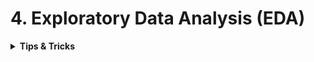 # 4. Exploratory Data Analysis (EDA)


<div style='width:1000px;margin:auto'>
<details><summary><b>Tips & Tricks</b></summary>
<p>

<details><summary>Plot a <b>Sparse</b> Matrix</summary><p>
```
fig = plt.figure()
plt.spy(A, markersize=0.10, aspect = 'auto')
fig.set_size_inches(8,6)
fig.savefig('doc_term_matrix.png', dpi=800)
```
</p></details>

<details><summary>Draw an <b>Arrow and Text</b> on the figure</summary><p>
```
plt.annotate('Stationary Activities', xy=(-0.956, 17), xytext=(-0.9, 23), size=20, 
             va='center', ha='left', arrowprops=dict(arrowstyle='simple',
                                                     connectionstyle='arc3, rad=0.1'))
```
</p></details>

<details><summary><b>Date Formatter</b> when plotting date feature</summary><p>
```
fig, ax = plt.subplots(figsize=(20, 10));
fig = sns.countplot(df.timestamp, ax=ax, edgecolor='k', hue=df.label);
X_dates = df['timestamp'].dt.strftime('%I:%M').sort_values().unique();
ax.xaxis.set_major_formatter(plt.FixedFormatter(X_dates));
plt.title('How many records per minute?', y=1.05);
plt.grid();
plt.xticks(rotation=70);
```
</p></details>

<details><summary>Make <b>ylabel</b> Horizontal</summary>
<p>
~~~python
plt.ylabel('Count', rotation=0, labelpad=30)
~~~
</p>
</details>

<details><summary>Using <b>[xkcd]</b> Drawing plotting Style</summary>
<p>
~~~python
with plt.xkcd():
    plt.plot(roc_curve[0], roc_curve[1]);
    plt.plot([0,1], [0,1])
    plt.xlabel('FPR'); plt.ylabel('TPR'); plt.title('test AUC = %f' % (auc)); plt.axis([-0.05,1.05,-0.05,1.05]);
~~~
</p>
</details>

<details><summary><b>CDF</b> Plotting</summary>
<p>
~~~python
df['height'].plot.hist(bins=200,
				 range=(50, 80),
				 alpha=.3,
				 color='red',
				 cumulative=True,
				 normed=True)
~~~
</p>
</details>

<details><summary><b>Greatter Matrix by mean</b> for <b>Feature Engineering</b></summary>
<p>
<p><a href="file:///media/mosaab/Volume/Personal/Development/Courses%20Docs/Kaggle's%20Notebooks/0_My%20work/5_SpringLeaf%20Competition/EDA_Springleaf_screencast.html#Go-through"><b>Notebook</b></a> </p>
~~~python
def autolabel(arrayA):
    '''
    label each colored square with the corresponding data value.
    If value > 20, the text is in black, else in white.
    '''
    arrayA = np.array(arrayA)
    for i in range(arrayA.shape[0]):
        for j in range(arrayA.shape[1]):
            plt.text(j, i, "%.2f"%arrayA[i, j], ha='center', va='bottom', color='w')


def gt_matrix(df,feats,sz=16):
    a = []
    for i,c1 in enumerate(feats):
        b = [] 
        for j,c2 in enumerate(feats):
            mask = (~df[c1].isnull()) & (~df[c2].isnull())
            if i>=j:
                b.append((df.loc[mask,c1].values>=df.loc[mask,c2].values).mean())
            else:
                b.append((df.loc[mask,c1].values>df.loc[mask,c2].values).mean())

        a.append(b)

    plt.figure(figsize = (sz,sz))
    plt.imshow(a, interpolation = 'None', cmap='Spectral')
    _ = plt.xticks(range(len(feats)),feats,rotation = 90)
    _ = plt.yticks(range(len(feats)),feats,rotation = 0)
    autolabel(a)
~~~
</p>
</details>

<details><summary> <b>Better Correlation heatmap</b></summary>
<p>
~~~python

def heatmap(x, y, **kwargs):
    if 'color' in kwargs:
        color = kwargs['color']
    else:
        color = [1]*len(x)

    if 'palette' in kwargs:
        palette = kwargs['palette']
        n_colors = len(palette)
    else:
        n_colors = 256 # Use 256 colors for the diverging color palette
        palette = sns.color_palette("Blues", n_colors) 

    if 'color_range' in kwargs:
        color_min, color_max = kwargs['color_range']
    else:
        color_min, color_max = min(color), max(color) # Range of values that will be mapped to the palette, i.e. min and max possible correlation

    def value_to_color(val):
        if color_min == color_max:
            return palette[-1]
        else:
            val_position = float((val - color_min)) / (color_max - color_min) # position of value in the input range, relative to the length of the input range
            val_position = min(max(val_position, 0), 1) # bound the position betwen 0 and 1
            ind = int(val_position * (n_colors - 1)) # target index in the color palette
            return palette[ind]

    if 'size' in kwargs:
        size = kwargs['size']
    else:
        size = [1]*len(x)

    if 'size_range' in kwargs:
        size_min, size_max = kwargs['size_range'][0], kwargs['size_range'][1]
    else:
        size_min, size_max = min(size), max(size)

    size_scale = kwargs.get('size_scale', 500)

    def value_to_size(val):
        if size_min == size_max:
            return 1 * size_scale
        else:
            val_position = (val - size_min) * 0.99 / (size_max - size_min) + 0.01 # position of value in the input range, relative to the length of the input range
            val_position = min(max(val_position, 0), 1) # bound the position betwen 0 and 1
            return val_position * size_scale
    if 'x_order' in kwargs: 
        x_names = [t for t in kwargs['x_order']]
    else:
        x_names = [t for t in sorted(set([v for v in x]))]
    x_to_num = {p[1]:p[0] for p in enumerate(x_names)}

    if 'y_order' in kwargs: 
        y_names = [t for t in kwargs['y_order']]
    else:
        y_names = [t for t in sorted(set([v for v in y]))]
    y_to_num = {p[1]:p[0] for p in enumerate(y_names)}

    plot_grid = plt.GridSpec(1, 15, hspace=0.2, wspace=0.1) # Setup a 1x10 grid
    ax = plt.subplot(plot_grid[:,:-1]) # Use the left 14/15ths of the grid for the main plot

    marker = kwargs.get('marker', 's')

    kwargs_pass_on = {k:v for k,v in kwargs.items() if k not in [
         'color', 'palette', 'color_range', 'size', 'size_range', 'size_scale', 'marker', 'x_order', 'y_order'
    ]}

    ax.scatter(
        x=[x_to_num[v] for v in x],
        y=[y_to_num[v] for v in y],
        marker=marker,
        s=[value_to_size(v) for v in size], 
        c=[value_to_color(v) for v in color],
        <b>kwargs_pass_on
    )
    ax.set_xticks([v for k,v in x_to_num.items()])
    ax.set_xticklabels([k for k in x_to_num], rotation=45, horizontalalignment='right')
    ax.set_yticks([v for k,v in y_to_num.items()])
    ax.set_yticklabels([k for k in y_to_num])

    ax.grid(False, 'major')
    ax.grid(True, 'minor')
    ax.set_xticks([t + 0.5 for t in ax.get_xticks()], minor=True)
    ax.set_yticks([t + 0.5 for t in ax.get_yticks()], minor=True)

    ax.set_xlim([-0.5, max([v for v in x_to_num.values()]) + 0.5])
    ax.set_ylim([-0.5, max([v for v in y_to_num.values()]) + 0.5])
    ax.set_facecolor('#F1F1F1')

    # Add color legend on the right side of the plot
    if color_min < color_max:
        ax = plt.subplot(plot_grid[:,-1]) # Use the rightmost column of the plot

        col_x = [0]*len(palette) # Fixed x coordinate for the bars
        bar_y=np.linspace(color_min, color_max, n_colors) # y coordinates for each of the n_colors bars

        bar_height = bar_y[1] - bar_y[0]
        ax.barh(
            y=bar_y,
            width=[5]*len(palette), # Make bars 5 units wide
            left=col_x, # Make bars start at 0
            height=bar_height,
            color=palette,
            linewidth=0
        )
        ax.set_xlim(1, 2) # Bars are going from 0 to 5, so lets crop the plot somewhere in the middle
        ax.grid(False) # Hide grid
        ax.set_facecolor('white') # Make background white
        ax.set_xticks([]) # Remove horizontal ticks
        ax.set_yticks(np.linspace(min(bar_y), max(bar_y), 3)) # Show vertical ticks for min, middle and max
        ax.yaxis.tick_right() # Show vertical ticks on the right 


def corrplot(data, size_scale=500, marker='s'):
    corr = pd.melt(data.reset_index(), id_vars='index')
    corr.columns = ['x', 'y', 'value']
    heatmap(
        corr['x'], corr['y'],
        color=corr['value'], color_range=[-1, 1],
        palette=sns.diverging_palette(20, 220, n=256),
        size=corr['value'].abs(), size_range=[0,1],
        marker=marker,
        x_order=data.columns,
        y_order=data.columns[::-1],
        size_scale=size_scale
    )


~~~
</p>
</details>
<details><summary> <b>Distrubtion of feature vs. row index</b></summary>
<p>
<p><a href="file:///media/mosaab/Volume/Courses/Computer%20Science/Advanced/Machine%20Learning/[FreeCoursesOnline.Me]%20Coursera%20-%20How%20to%20Win%20a%20Data%20Science%20Competition%20%20Learn%20from%20Top%20Kagglers/008.Exploratory%20data%20analysis/Ananomized%20Data%20&amp;%20Visualization.html#Distribution-of-X8-along-with-row-index:"><b>Example</b></a> </p> 

<h4> 1. Without Class labeling</h4>
~~~python
plt.figure(figsize=(16, 10))
plt.plot(train.x8, '.')
plt.xlabel('Row Index')
plt.ylabel('X8 Values')
plt.title('Distribution of X8 around row index')
~~~

<h4> 2. With class labeling</h4>
<p><a href="file:///media/mosaab/Volume/Courses/Computer%20Science/Advanced/Machine%20Learning/[FreeCoursesOnline.Me]%20Coursera%20-%20How%20to%20Win%20a%20Data%20Science%20Competition%20%20Learn%20from%20Top%20Kagglers/008.Exploratory%20data%20analysis/Ananomized%20Data%20&amp;%20Visualization.html#Hue-with-Class-labels:"><b>Labeling example</b></a></p>
~~~python
plt.figure(figsize=(16, 10))
plt.scatter(range(len(train.x8)), train.sort_values('y')['x8'], c=train.sort_values('y')['y'], cmap='viridis')
~~~
</p>
</details>

<details><summary> <b>Features Grouping</b> for <b>Feature Engineering</b></summary>
<p>
<h4> 1. Clustering by KMeans</h4>
<p><a href="file:///media/mosaab/Volume/Courses/Computer%20Science/Advanced/Machine%20Learning/[FreeCoursesOnline.Me]%20Coursera%20-%20How%20to%20Win%20a%20Data%20Science%20Competition%20%20Learn%20from%20Top%20Kagglers/008.Exploratory%20data%20analysis/Ananomized%20Data%20&amp;%20Visualization.html#With-Clustering:"><b>Notebook</b></a></p>
~~~python
from sklearn.cluster import KMeans

X = train.copy()

y = X['y']
X = X.drop('y', axis=1)

X = X.fillna(-999)

for col in train.columns[train.dtypes == 'object']:
    X[col] = X[col].factorize()[0]


kmeans = KMeans(n_clusters=7)
y_pred = kmeans.fit_predict(X)
~~~

~~~python
plt.figure(figsize=(16, 10))
sns.heatmap(X.corr(), cmap='viridis');
~~~

<h4> 2. Clustering by Statistics</h4>
<p><a href="file:///media/mosaab/Volume/Courses/Computer%20Science/Advanced/Machine%20Learning/[FreeCoursesOnline.Me]%20Coursera%20-%20How%20to%20Win%20a%20Data%20Science%20Competition%20%20Learn%20from%20Top%20Kagglers/008.Exploratory%20data%20analysis/Ananomized%20Data%20&amp;%20Visualization.html#Clustering-Using-Statistics:"><b>Notebook</b></a></p>

~~~python
plt.figure(figsize=(16, 8))
train.mean().sort_values().plot(style='.');
~~~
</p>
</details>


<details><summary>From <b>Power Law Dist</b> to <b>Normal Disb.</b></summary>
<p>

<h4> Convert</h4>
~~~python
#converting the values to log-values to chec for log-normal
import math
frame_with_durations_modified['log_times']=[math.log(i+1) for i in frame_with_durations_modified['trip_times'].values]
~~~

<h4> Show the distribution</h4>
~~~python
#pdf of log-values
sns.FacetGrid(frame_with_durations_modified,size=6) \
      .map(sns.kdeplot,"log_times") \
      .add_legend();
plt.show();
~~~

<h4> Check the Q-Q plot.</h4>
~~~python
import scipy
#Q-Q plot for checking if trip-times is log-normal
scipy.stats.probplot(frame_with_durations_modified['log_times'].values, plot=plt)
plt.show()
~~~
</p>
</details>

<details><summary>Plot <b>Two Categorical Features</b> with sizes</summary>
<p>
~~~python
def plot_categoricals(x, y, data, annotate=True):
    '''
    Plot counts of 2 categorical.
    Size is raw count for each grouping.
    Percentages are for a given value of y.
    '''
    
    # Raw counts.
    raw_counts = pd.DataFrame(data.groupby(y)[x].value_counts(normalize=False))
    raw_counts = raw_counts.rename(columns={x: 'raw_count'})
    
    # Calculate counts for each group of x and y.
    counts = pd.DataFrame(data.groupby(y)[x].value_counts(normalize=True))
    
    # Rename the column and reset the index.
    counts = counts.rename(columns={x: 'normalized_count'}).reset_index()
    counts['percent'] = 100 * counts['normalized_count']
    
    # Add the raw count
    counts['raw_count'] = list(raw_counts['raw_count'])
    
    plt.figure(figsize=(14, 10))
    # Scatter plot sized by percent.
    plt.scatter(counts[x], counts[y], edgecolor='k', color='lightgreen',
                s=100*np.sqrt(counts.raw_count), marker='o',
                alpha=.6, linewidth=1.5)
    
    # Annotate:
    if annotate:
        # Annotate the plot with text.
        for i, row in counts.iterrows():
            # Put text with appropriate offsets
            plt.annotate(xy=(row[x] - (1/counts[x].nunique()),
                             row[y] - (.15/counts[y].nunique())),
                         color='navy', s=f"{round(row['percent'], 1)}%")
    # Set tick marks
    plt.yticks(counts[y].unique())
    plt.xticks(counts[x].unique())
    
    # Transform min and max to evenly space in square root domain.
    sqr_min = int(np.sqrt(raw_counts.raw_count.min()))
    sqr_max = int(np.sqrt(raw_counts.raw_count.max()))
    
    # 5 sizes for legend
    msizes = list(range(sqr_min, sqr_max,
                        int((sqr_max - sqr_min)/5)))
    markers = []
    
    # Markers for legend
    for size in msizes:
        markers.append(plt.scatter([], [], s=100*size,
                                   label=f'{int(round(np.square(size)/100)*100)}',
                                   color='lightgreen',
                                   alpha=.6, edgecolor='k', linewidth=1.5))
    
    # Legend and formatting
    plt.legend(handles=markers, title='Counts',
               labelspacing=3, handletextpad=2,
               fontsize=16, loc=(1.10, .19))
    plt.annotate(f'* Size represents raw count while % for a given y value.',
                 xy=(0,1), xycoords='figure points', size=10)
    
    # Adjust axes limits.
    plt.xlim((counts[x].min() - (6 / counts[x].nunique()),
              counts[x].max() + (6 / counts[x].nunique())))
    plt.ylim((counts[y].min() - (4 / counts[y].nunique()), 
              counts[y].max() + (4 / counts[y].nunique())))
    plt.grid(None)
    plt.xlabel(f"{x}"); plt.ylabel(f"{y}"); plt.title(f"{y} vs {x}");
~~~

<h4> 2. Example.</h4>
~~~python
plot_categoricals('rez_esc', 'Target', data)
~~~
</p>
</details>


<details><summary>Plot <b>How many Unique Values</b> In each column</summary>
<p>
~~~python
color = sns.color_palette()[0]
ax = train.select_dtypes(np.int64)\
     .nunique()\
     .value_counts()\
     .sort_index()\
     .plot.bar(color=color, figsize=(8, 6), edgecolor='black', linewidth=2)
show_annotation(ax)
~~~
</p>
</details>

<details><summary>Plot <b>Quantiles</b> on line chart</summary>
<p>
<p><img src="imgs/20191030-123738.png" width="1000" height='500' /></p>
~~~python
plt.plot(tag_counts[:100], c='b')
plt.scatter(x=list(range(0, 100, 5)), y=tag_counts[0:100:5], c='orange', label='Quantiles with .05 intervals.')
plt.scatter(x=list(range(0,100,25)), y=tag_counts[0:100:25], c='m', label='Quantiles with .25 intevals.')

for x, y in zip(list(range(0, 100, 25)), tag_counts[0:100:25]):
    plt.annotate(s="{}, {})".format(x, y), xy=(x, y), xytext=(x-.05, y+500))
~~~
</p>
</details>

<details><summary><b>Histogram</b> For all Numerical Values</summary>
<p>
~~~python
train_df.hist(bins='auto', figsize=(18, 22), layout=(5, 2));
~~~
</p>
</details>

<details><summary> Add <b>Spaces</b> b/w <b>height</b> and <b>width</b> for subplots</summary>
<p>
~~~python
plt.subplots_adjust(wspace=.5, hspace=.5)
~~~
</p>
</details>

<details><summary> Plot <b>3D</b> figures </summary>
<p style="margin: 0">
~~~python
from mpl_toolkits.mplot3d import Axes3D
import matplotlib.pyplot as plt

def plot_3d(x, y, z, df, cmap = plt.cm.seismic_r):
    """3D scatterplot of data in df"""

    fig = plt.figure(figsize = (10, 10))
    
    ax = fig.add_subplot(111, projection='3d')
    
    # 3d scatterplot
    ax.scatter(df[x], df[y],
               df[z], c = df[z], 
               cmap = cmap, s = 40)

    # Plot labeling
    ax.set_xlabel(x)
    ax.set_ylabel(y)
    ax.set_zlabel(z)

    plt.title('{} as function of {} and {}'.format(
               z, x, y), size = 18);
    
plot_3d('learning_rate', 'n_estimators', 'score', opt_hyp)
~~~
</p>
</details>


<details><summary> Show <b>Annotations</b> on <b>bar chart [Horizontal, Vertical]</b> </summary><p>
<h4> Vertical Bar</h4>
~~~python
def show_annotation(dist, n=5, total=None):
    sizes = [] # Get highest value in y
    for p in dist.patches:
        height = p.get_height()
        sizes.append(height)

        dist.text(p.get_x()+p.get_width()/2.,          # At the center of each bar. (x-axis)
               height+n,                            # Set the (y-axis)
               '{:1.2f}%'.format(height*100/total) if total else '{}'.format(height), # Set the text to be written
               ha='center', fontsize=14) 
    dist.set_ylim(0, max(sizes) * 1.15); # set y limit based on highest heights
~~~
<h4> Example:</h4>
~~~python
total = len(train)
plt.figure(figsize=(12, 6))

color = sns.color_palette()[0]
g = sns.countplot(x='target', data=train, color=color)
g.set_title('Target Distribution', fontsize=20)
g.set_xlabel('Target Values', fontsize=15)
g.set_ylabel('Count', fontsize=15)

show_annotation(g)
~~~

<h4> Horizontal Bar</h4>
```
def show_annotations_horizontal(ax):
    sizes = []
    for p in ax.patches:
        width = p.get_width()
        sizes.append(width)
        percentage = f'{width:.2f}'
        x = p.get_x() + p.get_width() + 0.02
        y = p.get_y() + p.get_height()/2
        ax.annotate(percentage, (x, y))
        ax.set_xlim(0, max(sizes) * 1.15); # set x limit based on highest width
```
</p>
</details>

<details><summary> <b>Increase Size of (plt.title)</b> </summary>
<p>

~~~python
plt.title('Title here', size=20, y=1.06)
~~~
~~~python
plt.suptitle('Title here', fontsize=20)
~~~

<h4> OOP Version</h4>
~~~python
color = sns.color_palette()[0]
g = sns.countplot(x='target', data=train, color=color)
g.set_title('Target Distribution', fontsize=20)
g.set_xlabel('Target Values', fontsize=15)
g.set_ylabel('Count', fontsize=15)
~~~
</p>
</details>

<details><summary> <b>Change Font Size of all plots</b> </summary>
<p>

~~~python
plt.rcParams['font.size'] = 22
~~~
</p>
</details>



<details><summary> <b>Color the edge of bar chart</b> </summary>
<p>
~~~python
(app_train['DAYS_BIRTH']/-365).plot.hist(edgecolor='k', bins=30);
~~~
~~~python
plt.rcParams['font.size'] = 18
plt.rcParams['patch.edgecolor'] = 'k'
~~~
</p>
</details>

<details><summary> Make <b>grid behind bar charts</b> </summary>
<p>

~~~python
ax.grid(zorder=0)
ax.bar(range(len(y)), y, width=0.3, align='center', color='skyblue', zorder=3)
~~~
</p>
</details>

<details><summary><b>KDE</b> plot b/w <b>feature</b> and <b>TARGET</b></summary>
<p>
~~~python
# Modify it to be sutable for your needs.
def kde_target(var_name, df):
    
    # Calculate the correlation coefficient between the new variable and the target
    corr = df['TARGET'].corr(df[var_name])
    
    avg_repaid     = df.ix[df['TARGET']==0, var_name].median()
    avg_not_repaid = df.ix[df['TARGET']==1, var_name].median()
    
    plt.figure(figsize=(12, 6))
    
    sns.kdeplot(df.ix[df['TARGET']==0, var_name], label='target == 0', shade=True)
    sns.kdeplot(df[df['TARGET']==1][var_name], label='target == 1', shade=True)
    
    # LABEL THE PLOT
    plt.xlabel(var_name)
    plt.ylabel('Density')
    plt.title('%s Distribution' % var_name)
    plt.legend();
    
    print('~> The correlation between %s and the TARGET is %.4f' % (var_name, corr))
    print('~> The median value for loan that was not repaid = %.4f' % avg_not_repaid)
    print('~> The median value for loan that was repaid = %.4f' % avg_repaid)
~~~
</p></details>

<details><summary>Show the <b>Legend</b> outside of the plot</summary>
<p>
~~~python
# To relocate the legend
plt.legend(bbox_to_anchor=(1.05, 1), loc=2, borderaxespad=0.)

# Note:
# ncol=1 (default) is another parameter, you can tweak to change the number of columns to fill in a raw in the legend.
~~~
</p></details>
<details><summary>Add <b>Vertical</b> or <b>Horizontal</b> line in a plot</summary><p>
```
# Vertical Line.
plt.axvline(x=np.mean(df.weight), color="red", label="mean")

# Horizontal Line.
plt.axhline(y=.5, color="red", label="something")
```
</p></details>

</p></details>

<hr>

<details><summary><b>Pandas</b></summary><p><ul>
<li><b>df.plot.hist()</b>     histogram</li>

<li><b>df.plot.bar()</b>      bar chart</li>

<li><b>df.plot.barh()</b>     horizontal bar chart</li>

<li><b>df.plot.line()</b>     line chart</li>

<li><b>df.plot.area()</b>     area chart</li>

<li><b>df.plot.scatter()</b>  scatter plot</li>

<li><b>df.plot.box()</b>      box plot</li>

<li><b>df.plot.kde()</b>      kde plot</li>

<li><b>df.plot.hexbin()</b>   hexagonal bin plot</li>

<li><b>df.plot.pie()</b>      pie chart</li>
</ul>

<p><a href="file:///media/mosaab/Volume/Courses/Computer%20Science/Advanced/Machine%20Learning/Udemy/[%20FreeCourseWeb.com%20]%20Udemy%20-%20Python%20for%20Time%20Series%20Data%20Analysis/01.%20Introduction/UDEMY_TSA_FINAL/03-Pandas-Visualization/00-Pandas%20Built-in%20Data%20Visualization.html#Plot-Types"><b>Built-in Visualization</b></a> </p>
</p></details>

<details><summary><b>Matplotlib</b></summary><p><ul>
<li><a href="file:///media/mosaab/Volume/Personal/Development/Courses%20Docs/Data%20Science/3_Matplotlib%20/1_Matplotlib%20Concepts%20Lecture.html#Matplotlib-Overview-Lecture"><b>1. Matplotlib Concepts</b></a></li>

<li><a href="file:///media/mosaab/Volume/Personal/Development/Courses%20Docs/Data%20Science/3_Matplotlib%20/2_Advanced%20Matplotlib%20Concepts.html#Advanced-Matplotlib-Concepts-Lecture"><b>2. Advanced Concepts</b></a></li>
</ul>

</p>
</details>

<details><summary><b>Seaborn</b></summary><p><ul>
<li><a href="file:///media/mosaab/Volume/Personal/Development/Courses%20Docs/Data%20Science/4_Seaborn%20/1_Distribution%20Plots.html#Distribution-Plots"><b>1. Distrubtion Plots</b></a></li>

<li><a href="file:///media/mosaab/Volume/Personal/Development/Courses%20Docs/Data%20Science/4_Seaborn%20/2_Categorical%20Plots.html#Categorical-Data-Plots"><b>2. Categorical Data Plots</b></a></li>

<li><a href="file:///media/mosaab/Volume/Personal/Development/Courses%20Docs/Data%20Science/4_Seaborn%20/3_Matrix%20Plots.html#Matrix-Plots"><b>3. Matrix Plots</b></a></li>

<li><a href="file:///media/mosaab/Volume/Personal/Development/Courses%20Docs/Data%20Science/4_Seaborn%20/4_Regression%20Plots.html#Regression-Plots"><b>4. Regression Plots</b></a> </li>

<li><a href="file:///media/mosaab/Volume/Personal/Development/Courses%20Docs/Data%20Science/4_Seaborn%20/5_Grids.html#Grids"><b>5. Grids</b></a> </li>

<li><a href="file:///media/mosaab/Volume/Personal/Development/Courses%20Docs/Data%20Science/4_Seaborn%20/6_Style%20and%20Color.html#Style-and-Color"><b>6. Styles &amp; Coloring</b></a></li>


</ul>

</p>
</details>

<details><summary><b>Plotly</b></summary><p><ul>
<li><a href="file:///media/mosaab/Volume/Personal/Development/Courses%20Docs/Data%20Science/6_Plotly%20&amp;%20Cufflinks%20-%20Data%20Visualization/1_Plotly%20and%20Cufflinks.html#Plotly-and-Cufflinks"><b>Plotly &amp; Cufflinks</b></a> </li>
<li><a href="file:///media/mosaab/Volume/Personal/Development/Courses%20Docs/Kaggle's%20Notebooks/10_Plotly_tutorials/Notebook.html#INTRODUCTION"><b>Plotly Tutorials</b></a> </li> 

<li><details><summary><b>Scatter plot</b> - Plotly Express</summary><p>
```
import plotly.express as px

# Create a scatter plot.
fig = px.scatter(data, x='gdp', y='co2', animation_frame='year', animation_group='country', color='region', hover_name='country', facet_col='region', width=1579, height=400, log_x=True, size_max=45, range_x=[xmin, xmax], range_y=[ymin, ymax])

fig.show()
```
</p></details></li>
<li><details><summary><b>Geographic</b> - Code 3 Alpha</summary><p>
```
import plotly.express as px
fig = px.choropleth(internet_usage_2016,
                    locations="Code",
                    color="Individuals using the Internet (% of population)",
                    hover_name="Country",
                    color_continuous_scale=px.colors.sequential.Plasma)
fig.update_layout(
    title_text="Internet Usage across the world (% population) - 2016",
    # geo_scope='africa'
    geo = dict(projection={'type': 'natural earth'})
)
fig.show()
```
</p></details></li>
<li><details><summary><b>Geographic</b> - Lat & Lon</summary><p>
```
import plotly.graph_objects as go

fig = go.Figure(data=go.Scattergeo(
				 lon=df['LON'],
				 lat=df['LAT'],
				 text=df['street_addr'], # Value to be displied when hovering
				 mode='markers',
				 ))
fig.update_layout(title='Walmart stores across world',
			    geo_scope='usa')
fig.show()
```
</p></details></li>
</ul></p></details>

<details><summary><b>Bokeh</b></summary><p><ul>
There are files inside eda_file, wait until you read the book about bokeh, then start documenting.
</ul></p></details>

<details><summary><b>Altair</b></summary><p><ul>
<li><a href="./5_eda/01-alt-Iris-Demo.html"><b>IRIS Demo</b></a> </li>
<li><a href="./5_eda/01-Cars-Demo.html"><b>Car Demo</b></a> </li>
<li><a href="./5_eda/02-Simple-Charts.html"><b></b>Simple Charts</a> </li>
<li><a href="./5_eda/03-Binning-and-aggregation.html"><b>Binning & Aggregation</b></a> </li>
<li><a href="./5_eda/04-Compound-charts.html"><b>Compound Charts</b></a> </li>
<li><a href="./5_eda/06-Selections.html"><b>Selections</b></a> </li>
<li><a href="./5_eda/07-Transformations.html"><b>Transformations</b></a> </li>
<li><a href="./5_eda/08-Configuration.html"><b>Configuration</b></a> </li>
<li><a href="./5_eda/09-Geographic-plots.html"><b>Geographic Plots</b></a> </li>
</ul></p></details>
<hr>

<details><summary><b>Data Scientist ND</b></summary>
<p>
<h4>1. Uni-Variate Visualization:</h4> 

<ul>
<li><a href="file:///media/mosaab/Volume/Personal/Development/Courses%20Docs/Data%20Scientist%20ND/html/1_Univariate%20Visualization/1_Bar%20Chart.html#Bar-Chart"><b>Bar</b> Chart</a> </li>

<li><a href="file:///media/mosaab/Volume/Personal/Development/Courses%20Docs/Data%20Scientist%20ND/html/1_Univariate%20Visualization/2_Pie%20Chart.html#Pie-Chart"><b>Pie</b> Chart</a> </li>

<li><a href="file:///media/mosaab/Volume/Personal/Development/Courses%20Docs/Data%20Scientist%20ND/html/1_Univariate%20Visualization/3_Histograms.html#Histograms-Using-Matplotlib"><b>Histograms</b> Using Matplotlib</a> </li>

<li><a href="file:///media/mosaab/Volume/Courses/Computer%20Science/Advanced/Machine%20Learning/Udacity/Udacity%20-%20Data%20Scientist%20Nanodegree%20nd025%20v1.0.0/Part%2008-Module%2001-Lesson%2003_Univariate%20Exploration%20of%20Data/16.%20Extra%20Kernel%20Density%20Estimation.html"><b>Kernal Density Estimation (KDE)</b></a></li>

<li><a href="file:///media/mosaab/Volume/Courses/Computer%20Science/Advanced/Machine%20Learning/Udacity/Udacity%20-%20Data%20Scientist%20Nanodegree%20nd025%20v1.0.0/Part%2008-Module%2001-Lesson%2003_Univariate%20Exploration%20of%20Data/17.%20Extra%20Waffle%20Plots.html"><b>Waffle</b> Plots</a> </li>
</ul>

<h4>2. Bi-Variate Visualization:</h4>

<ul>
<li><a href="file:///media/mosaab/Volume/Personal/Development/Courses%20Docs/Data%20Scientist%20ND/html/2_Bivariate%20Visualization/1_Scatter%20Plot.html#Scatter-Plot-using-Matplotlib"><b>Scatter</b> Plot.</a></li>
<li><a href="file:///media/mosaab/Volume/Personal/Development/Courses%20Docs/Data%20Scientist%20ND/html/2_Bivariate%20Visualization/2_HeatMap.html#Heat-Map-using-Matplotlib"><b>Heat Map</b></a></li>

<li><a href="file:///media/mosaab/Volume/Personal/Development/Courses%20Docs/Data%20Scientist%20ND/html/2_Bivariate%20Visualization/3_Violin%20Plot.html#Violin-Plot-using-Seaborn"><b>Violin</b> Plot</a></li>

<li><a href="file:///media/mosaab/Volume/Personal/Development/Courses%20Docs/Data%20Scientist%20ND/html/2_Bivariate%20Visualization/4_Box%20Plot.html#Box-Plot-vs.-Violin-Plot"><b>Box</b> Plot</a></li>

<li><a href="file:///media/mosaab/Volume/Personal/Development/Courses%20Docs/Data%20Scientist%20ND/html/2_Bivariate%20Visualization/5_Clustered%20Bar%20Chart.html#Clustered-Bar-+-Heatmap"><b>Clustered Bar</b> Chart</a></li>

<li><a href="file:///media/mosaab/Volume/Personal/Development/Courses%20Docs/Data%20Scientist%20ND/html/2_Bivariate%20Visualization/6_Facet%20Grid.html#Faced-Grid"><b>Facet Grid</b></a></li>

<li><a href="file:///media/mosaab/Volume/Personal/Development/Courses%20Docs/Kaggle's%20Notebooks/3_Home%20Credit%20Loans/1_Start%20Here:%20A%20Gentle%20Introduction.html#Pairs-Plot"><b>Sweet Pair Grid</b></a></li>

<li><a href="file:///media/mosaab/Volume/Personal/Development/Courses%20Docs/Data%20Scientist%20ND/html/2_Bivariate%20Visualization/7_Adapted%20Bar%20Chart.html#Adapted-Bar-Chart"><b>Adapted Bar</b> Chart,  <b>Point</b> Chart</a></li>

<li><a href="file:///media/mosaab/Volume/Courses/Computer%20Science/Advanced/Machine%20Learning/Udacity/Udacity%20-%20Data%20Scientist%20Nanodegree%20nd025%20v1.0.0/Part%2008-Module%2001-Lesson%2004_Bivariate%20Exploration%20of%20Data/16.%20Extra%20Q-Q%20Plots.html"><b>Q-Q</b> Plot: Used to check normal distribution.</a></li>

<li><a href="file:///media/mosaab/Volume/Courses/Computer%20Science/Advanced/Machine%20Learning/Udacity/Udacity%20-%20Data%20Scientist%20Nanodegree%20nd025%20v1.0.0/Part%2008-Module%2001-Lesson%2004_Bivariate%20Exploration%20of%20Data/17.%20Extra%20Swarm%20Plots.html"><b>Swarm</b> Plot</a></li>

<li><a href="file:///media/mosaab/Volume/Courses/Computer%20Science/Advanced/Machine%20Learning/Udacity/Udacity%20-%20Data%20Scientist%20Nanodegree%20nd025%20v1.0.0/Part%2008-Module%2001-Lesson%2004_Bivariate%20Exploration%20of%20Data/18.%20Extra%20Rug%20and%20Strip%20Plots.html"><b>Rug</b> and <b>Strip</b> Plot</a></li>

<li><a href="file:///media/mosaab/Volume/Courses/Computer%20Science/Advanced/Machine%20Learning/Udacity/Udacity%20-%20Data%20Scientist%20Nanodegree%20nd025%20v1.0.0/Part%2008-Module%2001-Lesson%2004_Bivariate%20Exploration%20of%20Data/19.%20Extra%20Stacked%20Plots.html"><b>Stacked</b> Plots</a></li>

<li><a href="file:///media/mosaab/Volume/Courses/Computer%20Science/Advanced/Machine%20Learning/Udacity/Udacity%20-%20Data%20Scientist%20Nanodegree%20nd025%20v1.0.0/Part%2008-Module%2001-Lesson%2004_Bivariate%20Exploration%20of%20Data/20.%20Extra%20Ridgeline%20Plots.html"><b>Ridgeline</b> Plot</a></li>

<li><details><summary><b>catplot</b></summary><p>
```
# Used as countplot for categorical feature with its count.
sns.catplot("cut", data=df, aspect=1.5, kind="count", color="b")
```
</p></details></li>

<li><details><summary><b>lineplot</b></summary><p>
<p>The solid line represent the mean of the y axis feature at the corresponding x coordinate.<br>The shaded area around the line plot shows the confidence interval for the y axis feature. (by default, seaborn set this to 95% confidence interval)<br><br>Line plots are great visualization techniques for scenarios where we have data that changes over time.</p>
```
ax = sns.lineplot(x="cat_col", y="num_col", data=df, ci=68)
```
</p></details></li>

<li><details><summary><b>clustermap</b></summary><p>
We can can determine the similarity(distance) metrics by using (metric) parameter, and the possible values ["euclidean"(default), "manhattan", "correlation", ...]
```
pd_pivoted = df.pivot("month", "year", "passenegers")

# We can cluster by "year" (row_cluster=False, col_cluster=True).
# We can cluster them by both "year" and "month".
# The following is clustered by "month".
ax = sns.clustermap(df_pivoted, col_cluster=False, row_cluster=True, metric="euclidean")
```

<p>Appling linkage in Heatmaps:<br>
&nbsp;&nbsp;&nbsp;&nbsp;- If we define the distance b/w 2 clusters as the distance b/w the 2 points across the clusters <b>closest</b> to each other, the rule is called <b>single linkage</b>.<br>
&nbsp;&nbsp;&nbsp;&nbsp;- If the rule is to define the distance b/w 2 clusters as the distance b/w the points <b>farthest</b> from each other, it is called <b>complete linkage</b>.<br>
&nbsp;&nbsp;&nbsp;&nbsp;- If the rule is to define the distance as the <b>average</b> of all possible pairs of rows in the 2 clusters, it's called <b>average linkage</b>.</p>
```
sns.clustermap(df_pivoted, row_cluster=False, metric="correlation", method="single")
```
</p></details></li>
</ul>

<h4>3. Multi-Variate Visualization:</h4>

<ul>
<li><a href="file:///media/mosaab/Volume/Personal/Development/Courses%20Docs/Data%20Scientist%20ND/html/3_Multivariate%20Visualization/1_Shape-Size-Color.html#1.-Shape"><b>Shape</b>, <b>Size</b>, and <b>Color</b></a> </li>

<li><a href="file:///media/mosaab/Volume/Personal/Development/Courses%20Docs/Data%20Scientist%20ND/html/3_Multivariate%20Visualization/2_Facet%202d.html#Faceting-in-col"><b>Facet 2d</b> Chart</a> </li>

<li><a href="file:///media/mosaab/Volume/Personal/Development/Courses%20Docs/Data%20Scientist%20ND/html/3_Multivariate%20Visualization/3_Adaption%20of%20Bivariate.html#Adaption-of-Bi-Variate-Plots"><b>Adaption Bi-variante</b> Charts</a> </li>

<li><a href="file:///media/mosaab/Volume/Personal/Development/Courses%20Docs/Data%20Scientist%20ND/html/3_Multivariate%20Visualization/4_Plot%20Matices.html#Pair-Grid"><b>Plot Metrices</b></a> </li>
</ul>
</p></details>

<hr>

<details><summary><b>NOTES</b></summary><ul>
<details><summary><b>KDE</b></summary>
<p>The kernel density estimation (KDE) is a non-parametric way to estimate the probability density function of a random variable. Usually, a KDE doesn't tell us anything more than what we can infer from the histogram itself. However, it is
helpful when comparing multiple histograms on the same plot.</p>
</p></details>

<details><summary><b>Histogram</b></summary>

<ul>Three observations are important in a histogram:
<li>Which feature values are more frequent in the dataset. you may log() the data in order to inspect better.</li>
<li>How many peaks exist in the data (the peaks need to be further inspected for possible causes in the context of the data).</li>
<li>Whether there are any outliers in the data</li>
<li>df.hist() & sns.distplot()</li></ul>
</p></details>
</ul></p></details>
</div>